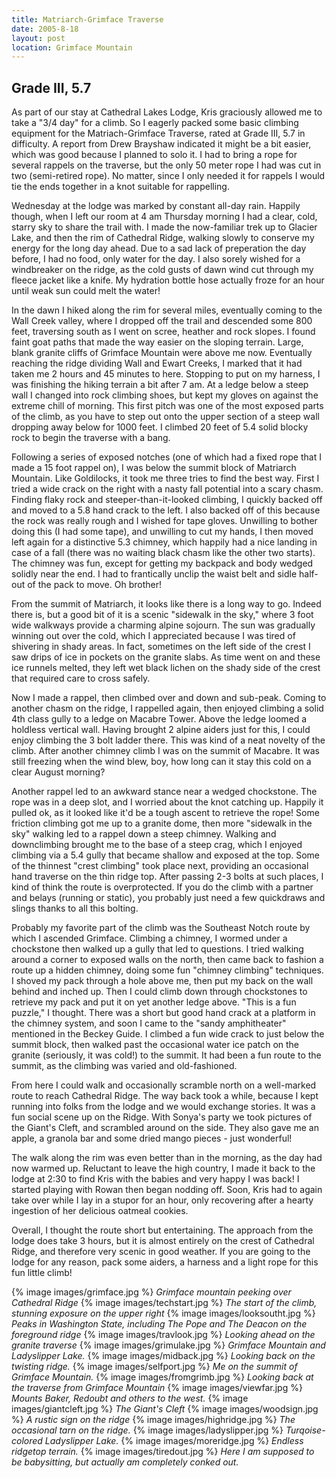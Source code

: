 ```yaml
---
title: Matriarch-Grimface Traverse
date: 2005-8-18
layout: post
location: Grimface Mountain
---
```


<h2>Grade III, 5.7</h2>

As part of our stay at Cathedral Lakes Lodge, Kris graciously allowed me to
take a "3/4 day" for a climb. So I eagerly packed some basic climbing
equipment for the Matriach-Grimface Traverse, rated at Grade III, 5.7 in
difficulty. A report from Drew Brayshaw indicated it might be a bit easier,
which was good because I planned to solo it. I had to bring a rope for
several rappels on the traverse, but the only 50 meter rope I had was cut
in two (semi-retired rope). No matter, since I only needed it for rappels
I would tie the ends together in a knot suitable for rappelling. 


Wednesday at the lodge was marked by constant all-day rain. Happily though,
when I left our room at 4 am Thursday morning I had a clear, cold, starry sky
to share the trail with. I made the now-familiar trek up to Glacier Lake, and
then the rim of Cathedral Ridge, walking slowly to conserve my energy for
the long day ahead. Due to a sad lack of preperation the day before, I had
no food, only water for the day. I also sorely wished for a windbreaker on
the ridge, as the cold gusts of dawn wind cut through my fleece jacket like
a knife. My hydration bottle hose actually froze for an hour until weak sun
could melt the water!


In the dawn I hiked along the rim for several miles, eventually coming
to the Wall Creek valley, where I dropped off the trail and descended some
800 feet, traversing south as I went on scree, heather and rock slopes.
I found faint goat paths that made the way easier on the sloping terrain.
Large, blank granite cliffs of Grimface Mountain were above me now. Eventually
reaching the ridge dividing Wall and Ewart Creeks, I marked that it had
taken me 2 hours and 45 minutes to here. Stopping to put on my harness, I
was finishing the hiking terrain a bit after 7 am. At a ledge below a steep
wall I changed into rock climbing shoes, but kept my gloves on against the
extreme chill of morning. This first pitch was one of the most exposed
parts of the climb, as you have to step out onto the upper section of a
steep wall dropping away below for 1000 feet. I climbed 20 feet
of 5.4 solid blocky rock to begin the traverse with a bang.


Following a series of exposed notches (one of which had a fixed rope that
I made a 15 foot rappel on), I was below the summit block of Matriarch
Mountain. Like Goldilocks, it took me three tries to find the best way.
First I tried a wide crack on the right with a nasty fall potential into
a scary chasm. Finding flaky rock and steeper-than-it-looked climbing, I
quickly backed off and moved to a 5.8 hand crack to the left. I also backed
off of this because the rock was really rough and I wished for
tape gloves. Unwilling to bother doing this (I had some tape), and unwilling
to cut my hands, I then moved left again for a distinctive 5.3 chimney,
which happily had a nice landing in case of a fall (there was no waiting
black chasm like the other two starts). The chimney was fun, except for
getting my backpack and body wedged solidly near the end. I had to
frantically unclip the waist belt and sidle half-out of the pack to
move. Oh brother!


From the summit of Matriarch, it looks like there is a long way to go.
Indeed there is, but a good bit of it is a scenic "sidewalk in the sky,"
where 3 foot wide walkways provide a charming alpine sojourn. The
sun was gradually winning out over the cold, which I appreciated because
I was tired of shivering in shady areas. In fact, sometimes on the left
side of the crest I saw drips of ice in pockets on the granite slabs.
As time went on and these ice runnels melted, they left wet black lichen
on the shady side of the crest that required care to cross safely.


Now I made a rappel, then climbed over and down and sub-peak. Coming to
another chasm on the ridge, I rappelled again, then enjoyed climbing a
solid 4th class gully to a ledge on Macabre Tower. Above the ledge
loomed a holdless vertical wall. Having brought 2
alpine aiders just for this, I could enjoy climbing the 3 bolt ladder
there. This was kind of a neat novelty of the
climb. After another chimney climb I was on the summit of Macabre.
It was still freezing when the wind blew, boy, how long can it stay
this cold on a clear August morning?


Another rappel led to an awkward stance near a wedged chockstone. The
rope was in a deep slot, and I worried about the knot catching up.
Happily it pulled ok, as it looked like it'd be a tough ascent to
retrieve the rope! Some friction climbing got me up to a granite
dome, then more "sidewalk in the sky" walking led to a rappel down
a steep chimney. Walking and downclimbing brought me to the base
of a steep crag, which I enjoyed climbing via a 5.4 gully that became
shallow and exposed at the top. Some of the thinnest "crest climbing"
took place next, providing an occasional hand traverse on the thin
ridge top. After passing 2-3 bolts at such places, I kind of think the
route is overprotected. If you do the climb with a partner and belays
(running or static), you probably just need a few quickdraws and slings
thanks to all this bolting.


Probably my favorite part of the climb was the Southeast Notch route
by which I ascended Grimface. Climbing a chimney, I wormed under a chockstone
then walked up a gully that led to questions. I tried walking around a corner
to exposed walls on the north, then came back to fashion a route up a
hidden chimney, doing some fun "chimney climbing" techniques. I shoved
my pack through a hole above me, then put my back on the wall behind and
inched up. Then I could climb down through chockstones to retrieve my pack
and put it on yet another ledge above. "This is a fun puzzle," I thought.
There was a short but good hand crack at a platform in the chimney system,
and soon I came to the "sandy amphitheater" mentioned in the Beckey Guide.
I climbed a fun wide crack to just below the summit block, then walked
past the occasional water ice patch on the granite (seriously, it was
cold!) to the summit. It had been a fun route to the summit, as the climbing
was varied and old-fashioned.


From here I could walk and occasionally scramble north on a well-marked
route to reach Cathedral Ridge. The way back took a while, because I kept
running into folks from the lodge and we would exchange stories. It was
a fun social scene up on the Ridge. With Sonya's party we took pictures of
the Giant's Cleft, and scrambled around on the side. They also gave me
an apple, a granola bar and some dried mango pieces - just wonderful!


The walk along the rim was even better than in the morning, as the day had
now warmed up. Reluctant to leave the high country, I made it back to the
lodge at 2:30 to find Kris with the babies and very happy I was back!
I started playing with Rowan then began nodding off. Soon, Kris had to
again take over while I lay in a stupor for an hour, only recovering
after a hearty ingestion of her delicious oatmeal cookies.


Overall, I thought the route short but entertaining. The approach from the
lodge does take 3 hours, but it is almost entirely on the crest of Cathedral
Ridge, and therefore very scenic in good weather. If you are going to the
lodge for any reason, pack some aiders, a harness and a light rope for
this fun little climb!




{% image images/grimface.jpg %}
<i>Grimface mountain peeking over Cathedral Ridge</i>
{% image images/techstart.jpg %}
<i>The start of the climb, stunning exposure on the upper right</i>
{% image images/looksoutht.jpg %}
<i>Peaks in Washington State, including The Pope and The Deacon on the foreground ridge</i>
{% image images/travlook.jpg %}
<i>Looking ahead on the granite traverse</i>
{% image images/grimulake.jpg %}
<i>Grimface Mountain and Ladyslipper Lake.</i>
{% image images/midback.jpg %}
<i>Looking back on the twisting ridge.</i>
{% image images/selfport.jpg %}
<i>Me on the summit of Grimface Mountain.</i>
{% image images/fromgrimb.jpg %}
<i>Looking back at the traverse from Grimface Mountain</i>
{% image images/viewfar.jpg %}
<i>Mounts Baker, Redoubt and others to the west.</i>
{% image images/giantcleft.jpg %}
<i>The Giant's Cleft</i>
{% image images/woodsign.jpg %}
<i>A rustic sign on the ridge</i>
{% image images/highridge.jpg %}
<i>The occasional tarn on the ridge.</i>
{% image images/ladyslipper.jpg %}
<i>Turqoise-colored Ladyslipper Lake.</i>
{% image images/moreridge.jpg %}
<i>Endless ridgetop terrain.</i>
{% image images/tiredout.jpg %}
<i>Here I am supposed to be babysitting, but actually am completely conked out.</i>
